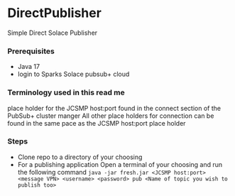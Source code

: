 # DirectPublisher
Simple Direct Solace Publisher

### Prerequisites 
* Java 17
* login to Sparks Solace pubsub+ cloud

  
### Terminology  used in this read me 
<JCSMP host:port> place holder for the JCSMP host:port found in the connect section of the PubSub+ cluster manger 
All other place holders for connection can be found in the same pace as the JCSMP host:port place holder 
### Steps
* Clone repo to a directory of your choosing
* For a publishing application 
Open a terminal of your choosing and run the following command 
                `java -jar fresh.jar <JCSMP host:port> <message VPN> <username> <password> pub <Name of topic you wish to publish too>`
